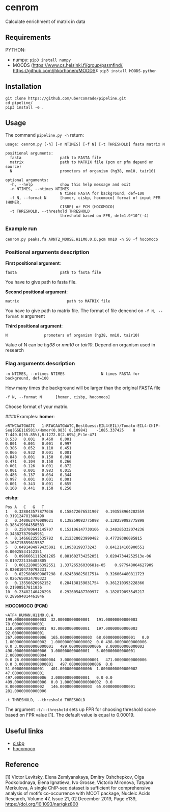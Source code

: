 # cenrom
Calculate enrichment of matrix in data

## Requirements

PYTHON:
  * numpy: `pip3 install numpy`
  * MOODS (https://www.cs.helsinki.fi/group/pssmfind/,
  https://github.com/jhkorhonen/MOODS): `pip3 install MOODS-python`

## Installation

```  
git clone https://github.com/ubercomrade/pipeline.git  
cd pipeline/  
pip3 install -e .  
```

## Usage
The command `pipeline.py -h` return:

```
usage: cenrom.py [-h] [-n NTIMES] [-f N] [-t THRESHOLD] fasta matrix N

positional arguments:
  fasta                 path to FASTA file
  matrix                path to MATRIX file (pcm or pfm depend on source)
  N                     promoters of organism (hg38, mm10, tair10)

optional arguments:
  -h, --help            show this help message and exit
  -n NTIMES, --ntimes NTIMES
                        N times FASTA for background, def=100
  -f N, --format N      [homer, cisbp, hocomoco] format of input PFM (HOMER,
                        CISBP) or PCM (HOCOMOCO)
  -t THRESHOLD, --threshold THRESHOLD
                        threshold based on FPR, def=1.9*10^(-4)
```
### Example run
```
cenrom.py peaks.fa ARNT2_MOUSE.H11MO.0.D.pcm mm10 -n 50 -f hocomoco 
```

### Positional arguments description

**First positional argument**:
```
fasta                   path to fasta file
```
You have to give path to fasta file. 

**Second positional argument**:
```
matrix                     path to MATRIX file
```
You have to give path to matrix file. The format of file deneond on `-f N, --format N` argument

**Third positional argument**:
```
N                promoters of organism (hg38, mm10, tair10)
```
Value of N can be _hg38_ or _mm10_ or _tair10_. Depend on organism used in research

### Flag arguments description

```
-n NTIMES, --ntimes NTIMES                N times FASTA for background, def=100
```
How many times the background will be larger than the original FASTA file

```
-f N, --format N      [homer, cisbp, hocomoco]
```
Choose format of your matrix.

####Examples:
**homer**:
```
>RTWCAATGWATC	1-RTWCAATGWATC,BestGuess:EIL4(EIL)/Tomato-EIL4-ChIP-Seq(GSE116581)/Homer(0.983)	8.109841	-1085.337425	0	T:449.0(55.85%),B:1272.8(2.69%),P:1e-471
0.538	0.001	0.460	0.001
0.001	0.001	0.001	0.997
0.386	0.052	0.110	0.451
0.066	0.932	0.001	0.001
0.848	0.001	0.150	0.001
0.471	0.104	0.158	0.266
0.001	0.126	0.001	0.872
0.001	0.001	0.983	0.015
0.486	0.137	0.034	0.344
0.997	0.001	0.001	0.001
0.001	0.343	0.001	0.655
0.160	0.441	0.150	0.250
```

**cisbp**:
```
Pos	A	C	G	T
1	0.328843577877036	0.158472676531907	0.193558964202559	0.319124781388498
2	0.340062470089621	0.138259082775898	0.138259082775898	0.383419364358583
3	0.250780641145707	0.152106147730106	0.248285332074236	0.348827879049951
4	0.146662255535782	0.212328023990482	0.47729386085815	0.163715859615587
5	0.0491484979435091	0.10938199373243	0.841214166900551	0.00025534142351
6	0.0986661116261265	0.881602734252051	9.02047344252513e-06	0.0197221336483805
7	0.0012280856392551	1.33726536030681e-05	0.977948064627909	0.0208104770792331
8	0.0225806909007298	0.624589825817514	0.326064480811723	0.0267650024700323
9	0.13556626962152	0.284138159031754	0.361210393228366	0.21908517811836
10	0.23482140428296	0.292605487709977	0.182879093545217	0.289694014461846
```

**HOCOMOCO (PCM)**
```
>ATF4_HUMAN.H11MO.0.A
199.00000000000003	32.00000000000001	191.00000000000003	78.00000000000001
118.00000000000001	93.00000000000001	197.00000000000003	92.00000000000001
267.00000000000006	165.00000000000003	68.00000000000001	0.0
1.0000000000000002	1.0000000000000002	0.0	498.00000000000006
0.0	3.000000000000001	489.00000000000006	8.000000000000002
490.00000000000006	3.000000000000001	5.000000000000001	2.0000000000000004
0.0	26.000000000000004	3.000000000000001	471.00000000000006
0.0	3.000000000000001	497.00000000000006	0.0
51.00000000000001	401.00000000000006	1.0000000000000002	47.00000000000001
497.00000000000006	3.000000000000001	0.0	0.0
499.00000000000006	0.0	1.0000000000000002	0.0
8.000000000000002	146.00000000000003	65.00000000000001	281.00000000000006
```

```
-t THRESHOLD, --threshold THRESHOLD
```
The argument `-t/--threshold` sets up FPR for choosing threshold score based on FPR value [1]. The default value is equal to 0.00019.

## Useful links

 * [cisbp](http://cistrome.org/ap/)
 * [hocomoco](http://cistrome.org/ap/)

## Reference

 [1] Victor Levitsky, Elena Zemlyanskaya, Dmitry Oshchepkov, Olga Podkolodnaya, Elena Ignatieva, Ivo Grosse, Victoria Mironova, Tatyana Merkulova, A single ChIP-seq dataset is sufficient for comprehensive analysis of motifs co-occurrence with MCOT package, Nucleic Acids Research, Volume 47, Issue 21, 02 December 2019, Page e139, https://doi.org/10.1093/nar/gkz800

